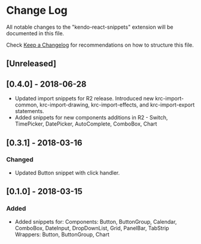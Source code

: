# Change Log
All notable changes to the "kendo-react-snippets" extension will be documented in this file.

Check [Keep a Changelog](http://keepachangelog.com/) for recommendations on how to structure this file.

## [Unreleased]

## [0.4.0] - 2018-06-28
- Updated import snippets for R2 release. Introduced new krc-import-common, krc-import-drawing, krc-import-effects, and krc-import-export statements. 
- Added snippets for new components additions in R2 - Switch, TimePicker, DatePicker, AutoComplete, ComboBox, Chart

## [0.3.1] - 2018-03-16

### Changed
- Updated Button snippet with click handler.

## [0.1.0] - 2018-03-15

### Added
- Added snippets for: Components: Button, ButtonGroup, Calendar, ComboBox, DateInput, DropDownList, Grid, PanelBar, TabStrip  
Wrappers: Button, ButtonGroup, Chart